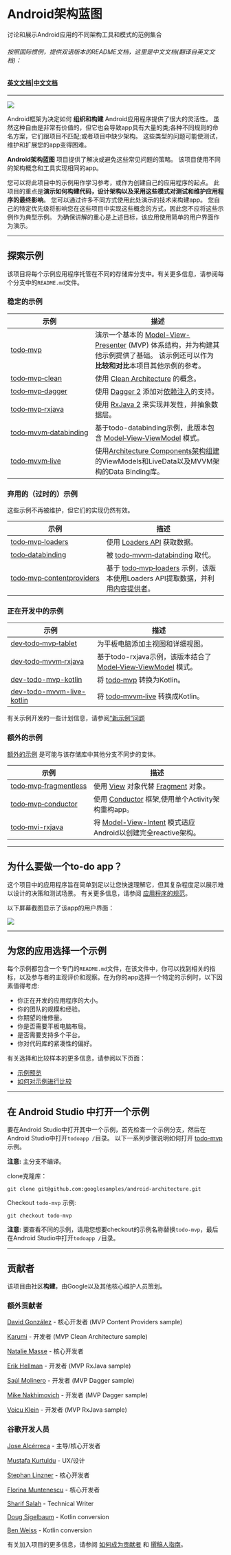 # Android架构蓝图
讨论和展示Android应用的不同架构工具和模式的范例集合

###### 按照国际惯例，提供双语版本的README文档，这里是中文文档(翻译自英文文档)：

#### [英文文档](https://github.com/AweiLoveAndroid/android-architecture/blob/master/README-English.md)|[中文文档](https://github.com/AweiLoveAndroid/android-architecture/blob/master/README.md)

----

<img src="https://github.com/googlesamples/android-architecture/wiki/images/aab-logo.png"/>

Android框架为决定如何 **组织和构建** Android应用程序提供了很大的灵活性。 虽然这种自由是非常有价值的，但它也会导致app具有大量的类;各种不同规则的命名方案，它们跟项目不匹配;或者项目中缺少架构。 这些类型的问题可能使测试，维护和扩展您的app变得困难。

**Android架构蓝图** 项目提供了解决或避免这些常见问题的策略。 该项目使用不同的架构概念和工具实现相同的app。

您可以将此项目中的示例用作学习参考，或作为创建自己的应用程序的起点。 此项目的重点是**演示如何构建代码，设计架构以及采用这些模式对测试和维护应用程序的最终影响**。 您可以通过许多不同方式使用此处演示的技术来构建app。 您自己的特定优先级将影响您在这些项目中实现这些概念的方式，因此您不应将这些示例作为典型示例。 为确保讲解的重心是上述目标，该应用使用简单的用户界面作为演示。

----

## 探索示例

该项目将每个示例应用程序托管在不同的存储库分支中。有关更多信息，请参阅每个分支中的`README.md`文件。

### 稳定的示例
示例 | 描述
-|-
[todo‑mvp](https://github.com/googlesamples/android-architecture/tree/todo-mvp/) | 演示一个基本的 [Model-View-Presenter](https://en.wikipedia.org/wiki/Model%E2%80%93view%E2%80%93presenter) (MVP) 体系结构，并为构建其他示例提供了基础。 该示例还可以作为**比较和对比**本项目其他示例的参考。
[todo‑mvp‑clean](https://github.com/googlesamples/android-architecture/tree/todo-mvp-clean/) | 使用 [Clean Architecture](https://8thlight.com/blog/uncle-bob/2012/08/13/the-clean-architecture.html) 的概念。
[todo‑mvp‑dagger](https://github.com/googlesamples/android-architecture/tree/todo-mvp-dagger/) |使用 [Dagger 2](https://google.github.io/dagger/) 添加对[依赖注入](https://en.wikipedia.org/wiki/Dependency_injection)的支持。
[todo‑mvp‑rxjava](https://github.com/googlesamples/android-architecture/tree/todo-mvp-rxjava/) | 使用 [RxJava 2](https://github.com/ReactiveX/RxJava) 来实现并发性，并抽象数据层。
[todo‑mvvm‑databinding](https://github.com/googlesamples/android-architecture/tree/todo-mvvm-databinding/) | 基于todo-databinding示例，此版本包含 [Model‑View‑ViewModel](https://en.wikipedia.org/wiki/Model%E2%80%93view%E2%80%93viewmodel) 模式。
[todo‑mvvm‑live](https://github.com/googlesamples/android-architecture/tree/todo-mvvm-live/) | 使用[Architecture Components架构组建](https://developer.android.google.cn/topic/libraries/architecture/index.html) 的ViewModels和LiveData以及MVVM架构的Data Binding库。


### 弃用的（过时的）示例

这些示例不再被维护，但它们的实现仍然有效。

示例 | 描述
-|-
[todo‑mvp‑loaders](https://github.com/googlesamples/android-architecture/tree/deprecated-todo-mvp-loaders/) | 使用 [Loaders API](https://developer.android.google.cn/guide/components/loaders.html) 获取数据。
[todo‑databinding](https://github.com/googlesamples/android-architecture/tree/deprecated-todo-databinding/) | 被 [todo‑mvvm‑databinding](https://github.com/googlesamples/android-architecture/tree/todo-mvvm-databinding/) 取代。 
[todo‑mvp‑contentproviders](https://github.com/googlesamples/android-architecture/tree/deprecated-todo-mvp-contentproviders/) | 基于 [todo‑mvp‑loaders](https://github.com/googlesamples/android-architecture/tree/deprecated-todo-mvp-loaders/) 示例，该版本使用Loaders API提取数据，并利用[内容提供者](https://developer.android.google.cn/guide/topics/providers/content-providers.html)。

### 正在开发中的示例

| 示例 | 描述 |
| ------------- | ------------- |
| [dev‑todo‑mvp‑tablet](https://github.com/googlesamples/android-architecture/tree/dev-todo-mvp-tablet/) | 为平板电脑添加主视图和详细视图。 |
| [dev‑todo‑mvvm‑rxjava](https://github.com/googlesamples/android-architecture/tree/dev-todo-mvvm-rxjava/) | 基于todo-rxjava示例，该版本结合了 [Model‑View‑ViewModel](https://en.wikipedia.org/wiki/Model%E2%80%93view%E2%80%93viewmodel) 模式。|
| [dev-todo-mvp-kotlin](https://github.com/googlesamples/android-architecture/tree/dev-todo-mvp-kotlin/) | 将 [todo‑mvp](https://github.com/googlesamples/android-architecture/tree/todo-mvp/) 转换为Kotlin。 |
| [dev-todo-mvvm-live-kotlin](https://github.com/googlesamples/android-architecture/tree/dev-todo-mvvm-live-kotlin/) | 将 [todo‑mvvm‑live](https://github.com/googlesamples/android-architecture/tree/todo-mvvm-live/) 转换成Kotlin。|

有关示例开发的一些计划信息，请参阅[“新示例”问题](https://github.com/googlesamples/android-architecture/issues?q=is%3Aissue+is%3Aopen+label%3A%22New+sample%22)

### 额外的示例

[额外的示例](https://github.com/googlesamples/android-architecture/wiki/External-samples) 是可能与该存储库中其他分支不同步的变体。

| 示例 | 描述 |
| ------------- | ------------- |
| [todo‑mvp‑fragmentless](https://github.com/Syhids/android-architecture/tree/todo-mvp-fragmentless) | 使用 [View](https://developer.android.google.cn/reference/android/view/View.html) 对象代替 [Fragment](https://developer.android.google.cn/reference/android/app/Fragment.html) 对象。|
| [todo‑mvp‑conductor](https://github.com/grepx/android-architecture/tree/todo-mvp-conductor) | 使用 [Conductor](https://github.com/bluelinelabs/Conductor) 框架,使用单个Activity架构重构app。 |
| [todo‑mvi-rxjava](https://github.com/oldergod/android-architecture/tree/todo-mvi-rxjava) | 将 [Model-View-Intent](https://cycle.js.org/model-view-intent.html) 模式适应Android以创建完全reactive架构。 |

----

## 为什么要做一个to-do app？

这个项目中的应用程序旨在简单到足以让您快速理解它，但其复杂程度足以展示难以设计的决策和测试场景。 有关更多信息，请参阅 [应用程序的规范](https://github.com/googlesamples/android-architecture/wiki/To-do-app-specification)。

以下屏幕截图显示了该app的用户界面：

<img src="https://github.com/googlesamples/android-architecture/wiki/images/tasks2.png"/>

----

## 为您的应用选择一个示例

每个示例都包含一个专门的`README.md`文件，在该文件中，你可以找到相关的指标，以及参与者的主观评价和观察。在为你的app选择一个特定的示例时，以下因素值得考虑:

* 你正在开发的应用程序的大小。
* 你的团队的规模和经验。
* 你期望的维修量。
* 你是否需要平板电脑布局。
* 是否需要支持多个平台。
* 你对代码库的紧凑性的偏好。

有关选择和比较样本的更多信息，请参阅以下页面：

* [示例预览](https://github.com/googlesamples/android-architecture/wiki/Samples-at-a-glance)
* [如何对示例进行比较](https://github.com/googlesamples/android-architecture/wiki/How-to-compare-samples)

----

## 在 Android Studio 中打开一个示例

要在Android Studio中打开其中一个示例，首先检查一个示例分支，然后在Android Studio中打开`todoapp /`目录。 以下一系列步骤说明如何打开 [todo-mvp](https://github.com/googlesamples/android-architecture/tree/todo-mvp) 示例。

**注意:** 主分支不编译。

clone克隆库：

    git clone git@github.com:googlesamples/android-architecture.git

Checkout `todo-mvp` 示例:

    git checkout todo-mvp


**注意:** 要查看不同的示例，请用您想要checkout的示例名称替换`todo-mvp`，最后在Android Studio中打开`todoapp /`目录。

----

## 贡献者

该项目由社区**构建**，由Google以及其他核心维护人员策划。

### 额外贡献者

[David González](http://github.com/malmstein) - 核心开发者 (MVP Content Providers sample)

[Karumi](http://github.com/Karumi) - 开发者 (MVP Clean Architecture sample)

[Natalie Masse](http://github.com/freewheelnat) - 核心开发者

[Erik Hellman](https://github.com/ErikHellman) - 开发者 (MVP RxJava sample)

[Saúl Molinero](https://github.com/saulmm) - 开发者 (MVP Dagger sample)

[Mike Nakhimovich](https://github.com/digitalbuddha) - 开发者 (MVP Dagger sample)

[Voicu Klein](https://github.com/kleinsenberg) - 开发者 (MVP RxJava sample)

### 谷歌开发人员

[Jose Alcérreca](http://github.com/JoseAlcerreca) - 主导/核心开发者

[Mustafa Kurtuldu](https://github.com/mustafa-x) - UX/设计

[Stephan Linzner](http://github.com/slinzner) - 核心开发者

[Florina Muntenescu](https://github.com/florina-muntenescu) - 核心开发者

[Sharif Salah](https://github.com/sharifsalah) - Technical Writer

[Doug Sigelbaum](https://github.com/DougSig) - Kotlin conversion

[Ben Weiss](https://github.com/keyboardsurfer) - Kotlin conversion

有关加入项目的更多信息，请参阅 [如何成为贡献者](https://github.com/googlesamples/android-architecture/blob/master/CONTRIBUTING.md) 和 [撰稿人指南](https：//github.com/googlesamples/android-architecture/wiki/Contributions)。
